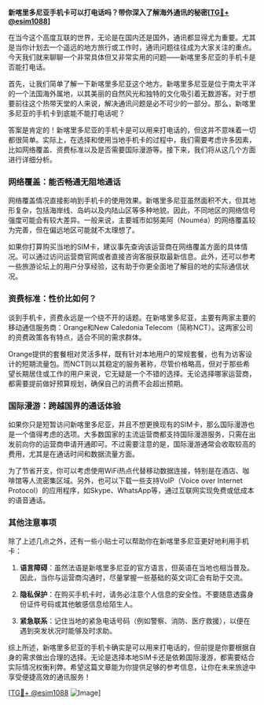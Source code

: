 **新喀里多尼亚手机卡可以打电话吗？带你深入了解海外通讯的秘密[[TG💪+ @esim1088](https://t.me/s/esim1088)]**

在当今这个高度互联的世界，无论是在国内还是国外，通讯都显得尤为重要。尤其是当你计划去一个遥远的地方旅行或工作时，通讯问题往往成为大家关注的重点。今天我们就来聊聊一个非常具体但又非常实用的问题——新喀里多尼亚的手机卡是否能打电话。

首先，让我们简单了解一下新喀里多尼亚这个地方。新喀里多尼亚是位于南太平洋的一个法国海外属地，以其美丽的自然风光和独特的文化吸引着无数游客。对于想要前往这个热带天堂的人来说，解决通讯问题是必不可少的一部分。那么，新喀里多尼亚的手机卡到底能不能打电话呢？

答案是肯定的！新喀里多尼亚的手机卡是可以用来打电话的，但这并不意味着一切都很简单。实际上，在选择和使用当地手机卡的过程中，我们需要考虑许多因素，比如网络覆盖、资费标准以及是否需要国际漫游等。接下来，我们将从这几个方面进行详细分析。

### 网络覆盖：能否畅通无阻地通话

网络覆盖情况直接影响到手机卡的使用效果。新喀里多尼亚虽然面积不大，但其地形复杂，包括海岸线、岛屿以及内陆山区等多种地貌。因此，不同地区的网络信号强度可能会有较大差异。一般来说，主要城市如努美阿（Nouméa）的网络覆盖较为完善，但在偏远地区可能就不太理想了。

如果你打算购买当地的SIM卡，建议事先查询该运营商在网络覆盖方面的具体情况。可以通过访问运营商官网或者直接咨询客服获取最新信息。此外，还可以参考一些旅游论坛上的用户分享经验，这有助于你更全面地了解目的地的实际通信状况。

### 资费标准：性价比如何？

谈到手机卡，资费永远是一个绕不开的话题。在新喀里多尼亚，主要有两家主要的移动通信服务商：Orange和New Caledonia Telecom（简称NCT）。这两家公司的资费政策各有特点，适合不同的需求群体。

Orange提供的套餐相对灵活多样，既有针对本地用户的常规套餐，也有为访客设计的短期流量包。而NCT则以其稳定的服务著称，尽管价格略高，但对于那些希望长期居住或工作的用户来说，它无疑是一个不错的选择。无论选择哪家运营商，都需要提前做好预算规划，确保自己的消费不会超出预期。

### 国际漫游：跨越国界的通话体验

如果你只是短暂访问新喀里多尼亚，并且不想更换现有的SIM卡，那么国际漫游也是一个值得考虑的选项。大多数国家的主流运营商都支持国际漫游服务，只需在出发前向你的运营商申请开通即可。不过需要注意的是，国际漫游通常会收取较高的费用，尤其是在通话时间和数据流量方面。

为了节省开支，你可以考虑使用WiFi热点代替移动数据连接，特别是在酒店、咖啡馆等人流密集区域。另外，也可以下载一些支持VoIP（Voice over Internet Protocol）的应用程序，如Skype、WhatsApp等，通过互联网实现免费或低成本的语音通话。

### 其他注意事项

除了上述几点之外，还有一些小贴士可以帮助你在新喀里多尼亚更好地利用手机卡：

1. **语言障碍**：虽然法语是新喀里多尼亚的官方语言，但英语在当地也相当普及。因此，当你与运营商沟通时，尽量掌握一些基础的英文词汇会有助于交流。
   
2. **隐私保护**：在购买手机卡时，请务必注意个人信息的安全性。不要随意透露身份证件号码或其他敏感信息给陌生人。

3. **紧急联系**：记住当地的紧急电话号码（例如警察、消防、医疗救援），以便在遇到突发状况时能够及时求助。

综上所述，新喀里多尼亚的手机卡确实是可以用来打电话的，但前提是你要根据自身的需求做出合理的选择。无论是选择本地SIM卡还是依赖国际漫游，都需要结合实际情况权衡利弊。希望这篇文章能为你提供足够的参考信息，让你在未来旅途中享受便捷高效的通讯服务！

[[TG💪+ @esim1088](https://t.me/s/esim1088) ![Image](https://i.postimg.cc/4NQfJmqS/Snipaste-2025-05-13-00-14-12.png)]